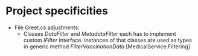 # Project specificities
- File Greet.cs adjustments: 
    - Classes *DataFilter* and *MetadataFilter* each has to implement custom *IFilter* interface. Instances of that classes are used as types in generic method *FilterVaccinationData* \[MedicalService.Filtering\]

